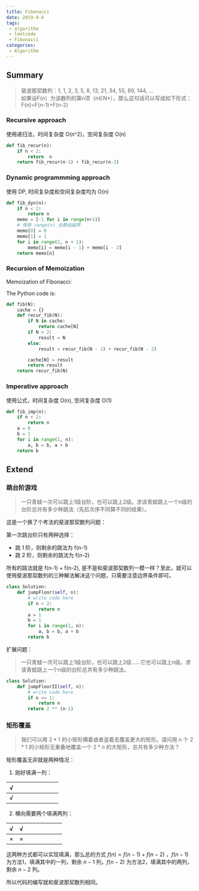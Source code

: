 ```yaml
---
title: Fibonacci
date: 2019-9-4
tags:
 - algorithm
 - leetcode
 - Fibonacci
categories:
 - Algorithm
---
```

## Summary

> 斐波那契数列：1, 1, 2, 3, 5, 8, 13, 21, 34, 55, 89, 144, ...  
> 如果设F(n）为该数列的第n项（n∈N*），那么这句话可以写成如下形式：F(n)=F(n-1)+F(n-2)

### Recursive approach

使用递归法，时间复杂度 O(n^2)，空间复杂度 O(n)

```py
def fib_recur(n):
    if n < 2:
        return  n
    return fib_recur(n-1) + fib_recur(n-2)
```

### Dynamic programmming approach <Badge text="reco" type="tip"/>

使用 DP, 时间复杂度和空间复杂度均为 O(n)

```py
def fib_dyn(n):
    if n < 2:
        return n
    memo = [-1 for i in range(n+1)]
    # 使用 range(n) 会数组越界
    memo[0] = 0
    memo[1] = 1
    for i in range(2, n + 1):
        memo[i] = memo[i - 1] + memo[i - 2]
    return memo[n]
```

### Recursion of Memoization

Memoization of Fibonacci:

The Python code is:

```py
def fib(N):
    cache = {}
    def recur_fib(N):
        if N in cache:
            return cache[N]
        if N < 2:
            result = N
        else:
            result = recur_fib(N - 1) + recur_fib(N - 2)

        cache[N] = result
        return result
    return recur_fib(N)
```

### Imperative approach

使用公式，时间复杂度 O(n), 空间复杂度 O(1)

```py
def fib_imp(n):
    if n < 2:
        return n
    a = 0
    b = 1
    for i in range(1, n):
        a, b = b, a + b
    return b
```

## Extend

### 跳台阶游戏

> 一只青蛙一次可以跳上1级台阶，也可以跳上2级。求该青蛙跳上一个n级的台阶总共有多少种跳法（先后次序不同算不同的结果）。

这是一个换了个考法的斐波那契数列问题：

第一次跳台阶只有两种选择：

- 跳 1 阶，则剩余的跳法为 f(n-1)
- 跳 2 阶，则剩余的跳法为 f(n-2)

所有的跳法就是 f(n-1) + f(n-2), 是不是和斐波那契数列一模一样？至此，就可以使用斐波那契数列的三种解法解决这个问题，只需要注意边界条件即可。

```py
class Solution:
    def jumpFloor(self, n):
        # write code here
        if n < 2:
            return n
        a = 1
        b = 1
        for i in range(1, n):
            a, b = b, a + b
        return b
```

扩展问题：
> 一只青蛙一次可以跳上1级台阶，也可以跳上2级……它也可以跳上n级。求该青蛙跳上一个n级的台阶总共有多少种跳法。

```py
class Solution:
    def jumpFloorII(self, n):
        # write code here
        if n <= 1:
            return n
        return 2 ** (n-1)
```

### 矩形覆盖

> 我们可以用 $2*1$ 的小矩形横着或者竖着去覆盖更大的矩形。请问用 n 个 $2*1$ 的小矩形无重叠地覆盖一个 $2*n$ 的大矩形，总共有多少种方法？

矩形覆盖无非就是两种情况：

1. 刚好填满一列：

|  √   |      |      |      |      |      |      |      |
| :--: | ---- | ---- | ---- | ---- | ---- | ---- | ---- |
|  √   |      |      |      |      |      |      |      |

2. 横向需要两个填满两列：

|  √   |  √   |      |      |      |      |      |      |
| :--: | :--: | ---- | ---- | ---- | ---- | ---- | ---- |
|  ×   |  ×   |      |      |      |      |      |      |

这两种方式都可以实现填满，那么总的方式 $f(n) = f(n-1) + f(n-2)$ ，$f(n-1)$  为方法1，填满其中的一列，剩余 $n-1$ 列，$f(n-2)$ 为方法2，填满其中的两列，剩余 $n-2$ 列。

所以代码的编写就和斐波那契数列相同。
